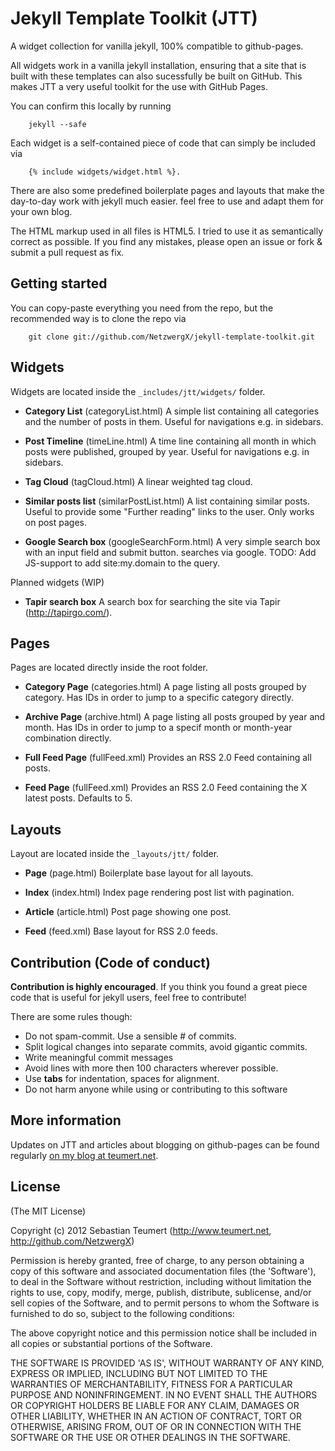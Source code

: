 Jekyll Template Toolkit (JTT)
=============================

A widget collection for vanilla jekyll, 100% compatible to github-pages.

All widgets work in a vanilla jekyll installation, ensuring that a site that is built with these 
templates can also sucessfully be built on GitHub. This makes JTT a very useful toolkit for the use
with GitHub Pages.

You can confirm this locally by running
	
		jekyll --safe

Each widget is a self-contained piece of code that can simply be included via 

		{% include widgets/widget.html %}. 
	
There are also some predefined boilerplate pages and layouts that make the day-to-day work with 
jekyll much easier. feel free to use and adapt them for your own blog.

The HTML markup used in all files is HTML5. I tried to use it as semantically correct as possible.
If you find any mistakes, please open an issue or fork & submit a pull request as fix.
		
	
Getting started
---------------

You can copy-paste everything you need from the repo, but the recommended way is to clone the repo via

		git clone git://github.com/NetzwergX/jekyll-template-toolkit.git


Widgets
-------

Widgets are located inside the `_includes/jtt/widgets/` folder.

* **Category List** (categoryList.html)
	A simple list containing all categories and the number of posts in them.
	Useful for navigations e.g. in sidebars.

* **Post Timeline** (timeLine.html)
	A time line containing all month in which posts were published, grouped by year.
	Useful for navigations e.g. in sidebars.

* **Tag Cloud** (tagCloud.html)
	A linear weighted tag cloud. 
	
* **Similar posts list** (similarPostList.html)
	A list containing similar posts.
	Useful to provide some "Further reading" links to the user. Only works on post pages.
	
* **Google Search box** (googleSearchForm.html)
	A very simple search box with an input field and submit button. searches via google.
	TODO: Add JS-support to add site:my.domain to the query.
		
Planned widgets (WIP)
	
* **Tapir search box**
	A search box for searching the site via Tapir (<http://tapirgo.com/>).	
		
Pages
-----

Pages are located directly inside the root folder.

* **Category Page** (categories.html)
	A page listing all posts grouped by category.
	Has IDs in order to jump to a specific category directly.

* **Archive Page** (archive.html)
	A page listing all posts grouped by year and month.
	Has IDs in order to jump to a specif month or month-year combination directly.

* **Full Feed Page** (fullFeed.xml)
	Provides an RSS 2.0 Feed containing all posts.	
	
* **Feed Page** (fullFeed.xml)
	Provides an RSS 2.0 Feed containing the X latest posts. Defaults to 5.	
		
Layouts
-------

Layout are located inside the `_layouts/jtt/` folder.

* **Page** (page.html)
	Boilerplate base layout for all layouts.
	
* **Index** (index.html)
	Index page rendering post list with pagination.
	
* **Article** (article.html)
	Post page showing one post.
	
* **Feed** (feed.xml)
	Base layout for RSS 2.0 feeds.
		
	
Contribution (Code of conduct)
------------------------------

**Contribution is highly encouraged**. If you think you found a great piece code that is useful
for jekyll users, feel free to contribute!

There are some rules though:
	
* Do not spam-commit. Use a sensible # of commits.
* Split logical changes into separate commits, avoid gigantic commits.
* Write meaningful commit messages
* Avoid lines with more then 100 characters wherever possible.
* Use **tabs** for indentation, spaces for alignment.
* Do not harm anyone while using or contributing to this software
		
More information
----------------

Updates on JTT and articles about blogging on github-pages can be found regularly
[on my blog at teumert.net](http://www.teumert.net/).

		
License
-------
(The MIT License)

Copyright (c) 2012 Sebastian Teumert (<http://www.teumert.net>, <http://github.com/NetzwergX>)

Permission is hereby granted, free of charge, to any person obtaining a copy
of this software and associated documentation files (the 'Software'), to deal
in the Software without restriction, including without limitation the rights
to use, copy, modify, merge, publish, distribute, sublicense, and/or sell
copies of the Software, and to permit persons to whom the Software is
furnished to do so, subject to the following conditions:

The above copyright notice and this permission notice shall be included in all
copies or substantial portions of the Software.

THE SOFTWARE IS PROVIDED 'AS IS', WITHOUT WARRANTY OF ANY KIND, EXPRESS OR
IMPLIED, INCLUDING BUT NOT LIMITED TO THE WARRANTIES OF MERCHANTABILITY,
FITNESS FOR A PARTICULAR PURPOSE AND NONINFRINGEMENT. IN NO EVENT SHALL THE
AUTHORS OR COPYRIGHT HOLDERS BE LIABLE FOR ANY CLAIM, DAMAGES OR OTHER
LIABILITY, WHETHER IN AN ACTION OF CONTRACT, TORT OR OTHERWISE, ARISING FROM,
OUT OF OR IN CONNECTION WITH THE SOFTWARE OR THE USE OR OTHER DEALINGS IN THE
SOFTWARE.